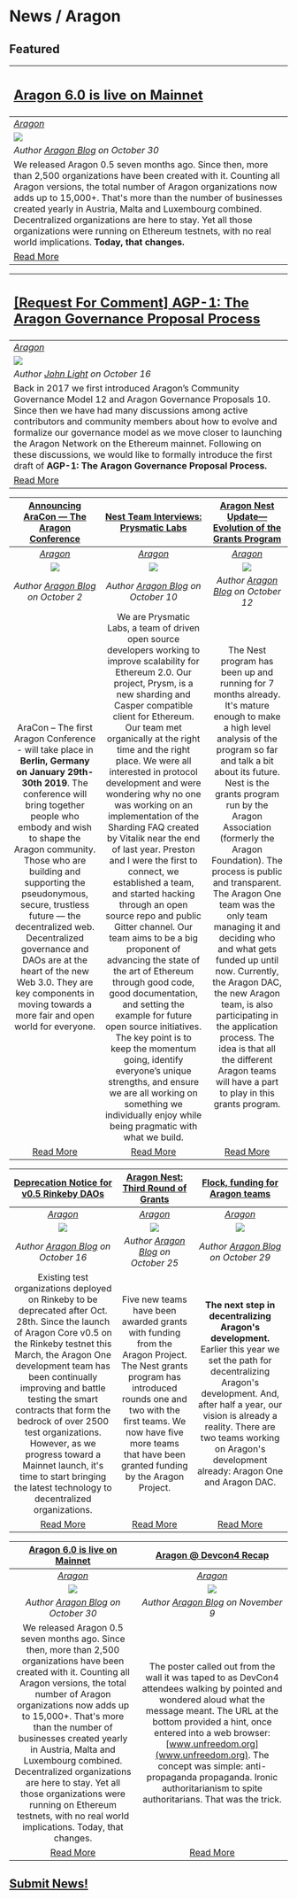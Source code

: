 # News / Aragon

## **Featured**

[<h2>Aragon 6.0 is live on Mainnet</h2>](https://blog.aragon.org/aragon-06-is-live-on-mainnet) |
:-----------|
[_Aragon_](aragon.md) |
[<img src="http://blog.aragon.org/content/images/2018/10/header_06_mainnet_small.jpg">](https://blog.aragon.org/aragon-06-is-live-on-mainnet) |
_Author [Aragon Blog](https://blog.aragon.org) on October 30_ |
We released Aragon 0.5 seven months ago. Since then, more than 2,500 organizations have been created with it. Counting all Aragon versions, the total number of Aragon organizations now adds up to 15,000+. That's more than the number of businesses created yearly in Austria, Malta and Luxembourg combined. Decentralized organizations are here to stay. Yet all those organizations were running on Ethereum testnets, with no real world implications. **Today, that changes.**|
[Read More](https://blog.aragon.org/aragon-06-is-live-on-mainnet/) |

[<h2>[Request For Comment] AGP-1: The Aragon Governance Proposal Process</h2>](https://forum.aragon.org/t/request-for-comment-agp-1-the-aragon-governance-proposal-process/233) |
:-----------|
[_Aragon_](aragon.md) |
![](https://forum.aragon.org/uploads/default/original/1X/8ba576592de536a36f33b3dbed5b899b06b8e2aa.png) |
_Author [John Light](https://forum.aragon.org/u/light/summary) on October 16_ |
Back in 2017 we first introduced Aragon’s Community Governance Model 12 and Aragon Governance Proposals 10. Since then we have had many discussions among active contributors and community members about how to evolve and formalize our governance model as we move closer to launching the Aragon Network on the Ethereum mainnet. Following on these discussions, we would like to formally introduce the first draft of **AGP-1: The Aragon Governance Proposal Process.** |
[Read More](https://forum.aragon.org/t/request-for-comment-agp-1-the-aragon-governance-proposal-process/233) |

[**Announcing AraCon — The Aragon Conference**](https://blog.aragon.org/announcing-aracon-the-aragon-conference/) | [**Nest Team Interviews: Prysmatic Labs**](https://blog.aragon.org/nest-team-interviews-prysmatic-labs/) | [**Aragon Nest Update—Evolution of the Grants Program**](https://blog.aragon.org/aragon-nest-update-evolution-of-the-grants-program/) |
:-----------:|:-----------:|:-----------:|
[_Aragon_](aragon.md) | [_Aragon_](aragon.md) | [_Aragon_](aragon.md) |
[<img src="https://wiki.aragon.org/design/logo/png/imagetype.png">](https://blog.aragon.org/announcing-aracon-the-aragon-conference/) | [<img src="https://wiki.aragon.org/design/logo/png/imagetype.png">](https://blog.aragon.org/nest-team-interviews-prysmatic-labs/) | [<img src="https://wiki.aragon.org/design/logo/png/imagetype.png">](https://blog.aragon.org/aragon-nest-update-evolution-of-the-grants-program/) |
_Author [Aragon Blog](https://blog.aragon.org) on October 2_ | _Author [Aragon Blog](https://blog.aragon.org) on October 10_ | _Author [Aragon Blog](https://blog.aragon.org) on October 12_ |
AraCon – The first Aragon Conference - will take place in **Berlin, Germany on January 29th-30th 2019**. The conference will bring together people who embody and wish to shape the Aragon community. Those who are building and supporting the pseudonymous, secure, trustless future — the decentralized web. Decentralized governance and DAOs are at the heart of the new Web 3.0. They are key components in moving towards a more fair and open world for everyone. | We are Prysmatic Labs, a team of driven open source developers working to improve scalability for Ethereum 2.0. Our project, Prysm, is a new sharding and Casper compatible client for Ethereum. Our team met organically at the right time and the right place. We were all interested in protocol development and were wondering why no one was working on an implementation of the Sharding FAQ created by Vitalik near the end of last year. Preston and I were the first to connect, we established a team, and started hacking through an open source repo and public Gitter channel. Our team aims to be a big proponent of advancing the state of the art of Ethereum through good code, good documentation, and setting the example for future open source initiatives. The key point is to keep the momentum going, identify everyone’s unique strengths, and ensure we are all working on something we individually enjoy while being pragmatic with what we build. | The Nest program has been up and running for 7 months already. It's mature enough to make a high level analysis of the program so far and talk a bit about its future. Nest is the grants program run by the Aragon Association (formerly the Aragon Foundation). The process is public and transparent. The Aragon One team was the only team managing it and deciding who and what gets funded up until now. Currently, the Aragon DAC, the new Aragon team, is also participating in the application process. The idea is that all the different Aragon teams will have a part to play in this grants program. |
[Read More](https://blog.aragon.org/announcing-aracon-the-aragon-conference/) | [Read More](https://blog.aragon.org/nest-team-interviews-prysmatic-labs/) | [Read More](https://blog.aragon.org/aragon-nest-update-evolution-of-the-grants-program/) |

[**Deprecation Notice for v0.5 Rinkeby DAOs**](https://blog.aragon.org/deprecation-notice-on-v0-5-rinkeby-daos/) | [**Aragon Nest: Third Round of Grants**](https://blog.aragon.org/aragon-nest-third-round-of-grants/) | [**Flock, funding for Aragon teams**](https://blog.aragon.org/flock-funding-for-aragon-teams/) |
:-----------:|:-----------:|:-----------:|
[_Aragon_](aragon.md) | [_Aragon_](aragon.md) | [_Aragon_](aragon.md) |
[<img src="https://wiki.aragon.org/design/logo/png/imagetype.png">](https://blog.aragon.org/deprecation-notice-on-v0-5-rinkeby-daos/)  | [<img src="https://wiki.aragon.org/design/logo/png/imagetype.png">](https://blog.aragon.org/aragon-nest-third-round-of-grants/) | [<img src="https://wiki.aragon.org/design/logo/png/imagetype.png">](TODO) |
_Author [Aragon Blog](https://blog.aragon.org) on October 16_ | _Author [Aragon Blog](https://blog.aragon.org) on October 25_ | _Author [Aragon Blog](https://blog.aragon.org) on October 29_ |
Existing test organizations deployed on Rinkeby to be deprecated after Oct. 28th. Since the launch of Aragon Core v0.5 on the Rinkeby testnet this March, the Aragon One development team has been continually improving and battle testing the smart contracts that form the bedrock of over 2500 test organizations. However, as we progress toward a Mainnet launch, it's time to start bringing the latest technology to decentralized organizations. | Five new teams have been awarded grants with funding from the Aragon Project. The Nest grants program has introduced rounds one and two with the first teams. We now have five more teams that have been granted funding by the Aragon Project. | **The next step in decentralizing Aragon's development.** Earlier this year we set the path for decentralizing Aragon's development. And, after half a year, our vision is already a reality. There are two teams working on Aragon's development already: Aragon One and Aragon DAC. |
[Read More](https://blog.aragon.org/deprecation-notice-on-v0-5-rinkeby-daos/) | [Read More](https://blog.aragon.org/aragon-nest-third-round-of-grants/) | [Read More](https://blog.aragon.org/flock-funding-for-aragon-teams/) |

[**Aragon 6.0 is live on Mainnet**](https://blog.aragon.org/aragon-06-is-live-on-mainnet/) | [**Aragon @ Devcon4 Recap**](https://blog.aragon.org/devcon4-recap/) |
:-----------:|:-----------:|
[_Aragon_](aragon.md) | [_Aragon_](aragon.md) |
[<img src="https://wiki.aragon.org/design/logo/png/imagetype.png">](https://blog.aragon.org/aragon-06-is-live-on-mainnet/) | [<img src="https://wiki.aragon.org/design/logo/png/imagetype.png">](https://blog.aragon.org/devcon4-recap/) |
_Author [Aragon Blog](https://blog.aragon.org) on October 30_ | _Author [Aragon Blog](https://blog.aragon.org) on November 9_ |
We released Aragon 0.5 seven months ago. Since then, more than 2,500 organizations have been created with it. Counting all Aragon versions, the total number of Aragon organizations now adds up to 15,000+. That's more than the number of businesses created yearly in Austria, Malta and Luxembourg combined. Decentralized organizations are here to stay. Yet all those organizations were running on Ethereum testnets, with no real world implications. Today, that changes. | The poster called out from the wall it was taped to as DevCon4 attendees walking by pointed and wondered aloud what the message meant. The URL at the bottom provided a hint, once entered into a web browser: [www.unfreedom.org](www.unfreedom.org). The concept was simple: anti-propaganda propaganda. Ironic authoritarianism to spite authoritarians. That was the trick. |
[Read More](https://blog.aragon.org/aragon-06-is-live-on-mainnet/) | [Read More](https://blog.aragon.org/devcon4-recap/) |

## [Submit News!](../guides/guide_for_submitting_news.md)

